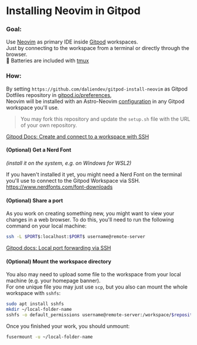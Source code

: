 # Installing Neovim in Gitpod     

### Goal:   
Use [Neovim](https://github.com/neovim/neovim) as primary IDE inside [Gitpod](https://www.gitpod.io/) workspaces.    
Just by connecting to the workspace from a terminal or directly through the browser.     
🔋 Batteries are included with [tmux](https://github.com/gitpod-samples/gitpod.tmux)   

### How:    
 
By setting `https://github.com/daliendev/gitpod-install-neovim` as Gitpod Dotfiles repository in [gitpod.io/preferences](https://gitpod.io/preferences),     
Neovim will be installed with an Astro-Neovim [configuration](https://github.com/daliendev/astro-nvim) in any Gitpod workspace you'll use.    

> You may fork this repository and update the `setup.sh` file with the URL of your own repository.

[Gitpod Docs: Create and connect to a workspace with SSH](https://www.gitpod.io/docs/references/gitpod-cli#create-and-connect-to-a-workspace-with-ssh)

#### (Optional) Get a Nerd Font      
*(install it on the system, e.g. on Windows for WSL2)*     

If you haven't installed it yet, you might need a Nerd Font on the terminal you'll use to connect to the Gitpod Workspace via SSH.     
https://www.nerdfonts.com/font-downloads    

#### (Optional) Share a port   

As you work on creating something new, you might want to view your changes in a web browser. To do this, you'll need to run the following command on your local machine:     
```bash
ssh -L $PORT$:localhost:$PORT$ username@remote-server
```
[Gitpod docs: Local port forwarding via SSH](https://www.gitpod.io/docs/configure/workspaces/ports#local-port-forwarding-via-ssh)

#### (Optional) Mount the workspace directory

You also may need to upload some file to the workspace from your local machine (e.g. your homepage banner).   
For one unique file you may just use `scp`, but you also can mount the whole workspace with `sshfs`:    
```bash
sudo apt install sshfs
mkdir ~/local-folder-name
sshfs -o default_permissions username@remote-server:/workspace/$repository-name$ ~/local-folder-name
```

Once you finished your work, you should unmount:
```bash
fusermount -u ~/local-folder-name
```
